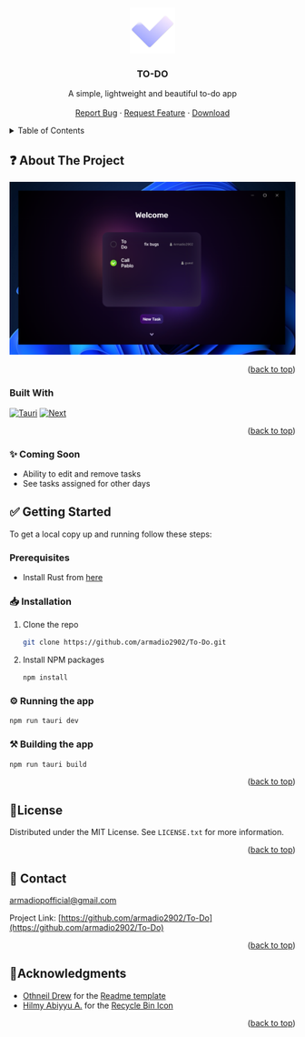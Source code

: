 <!-- Improved compatibility of back to top link: See: https://github.com/othneildrew/Best-README-Template/pull/73 -->
<a name="readme-top"></a>

<!-- PROJECT SHIELDS -->
<!--
*** I'm using markdown "reference style" links for readability.
*** Reference links are enclosed in brackets [ ] instead of parentheses ( ).
*** See the bottom of this document for the declaration of the reference variables
*** for contributors-url, forks-url, etc. This is an optional, concise syntax you may use.
*** https://www.markdownguide.org/basic-syntax/#reference-style-links
-->

<!--
[![Contributors][contributors-shield]][contributors-url]
[![Forks][forks-shield]][forks-url]
[![Stargazers][stars-shield]][stars-url]
[![Issues][issues-shield]][issues-url]
[![MIT License][license-shield]][license-url]
-->


<!-- PROJECT LOGO -->
<br />
<div align="center">
  <a href="https://github.com/armadio2902/To-Do">
    <img src="images/logo.png" alt="Logo" width="80" height="80">
  </a>

<h3 align="center">TO-DO</h3>

  <p align="center">
    A simple, lightweight and beautiful to-do app
    <br />
    <br />
    <a href="https://github.com/armadio2902/To-Do/issues">Report Bug</a>
    ·
    <a href="https://github.com/armadio2902/To-Do/issues">Request Feature</a>
    ·
    <a href="https://github.com/armadio2902/To-Do/releases">Download</a>
  </p>
</div>



<!-- TABLE OF CONTENTS -->
<details>
  <summary>Table of Contents</summary>
  <ol>
    <li>
      <a href="#about-the-project">About The Project</a>
      <ul>
        <li><a href="#built-with">Built With</a></li>
      </ul>
    </li>
    <li>
      <a href="#getting-started">Getting Started</a>
      <ul>
        <li><a href="#prerequisites">Prerequisites</a></li>
        <li><a href="#installation">Installation</a></li>
        <li><a href="#Running-the-app">Running the app</a></li>
        <li><a href="#Building-the-app">Building the app</a></li>
      </ul>
    </li>
    <li><a href="#license">License</a></li>
    <li><a href="#contact">Contact</a></li>
    <li><a href="#acknowledgments">Acknowledgments</a></li>
  </ol>
</details>



<!-- ABOUT THE PROJECT -->
## ❓ About The Project

[![Product Name Screen Shot][product-screenshot]](https://github.com/armadio2902/To-Do)

<p align="right">(<a href="#readme-top">back to top</a>)</p>

### Built With

[![Tauri][Tauri]][Tauri-url]
[![Next][Next.js]][Next-url]

<p align="right">(<a href="#readme-top">back to top</a>)</p>

<!-- ⚠️ Known Issues -->

### ✨ Coming Soon
* Ability to edit and remove tasks
* See tasks assigned for other days

<!-- GETTING STARTED -->
## ✅ Getting Started

To get a local copy up and running follow these steps:

### Prerequisites

* Install Rust from [here](https://static.rust-lang.org/rustup/dist/x86_64-pc-windows-msvc/rustup-init.exe)

### 📥 Installation

1. Clone the repo
   ```sh
   git clone https://github.com/armadio2902/To-Do.git
   ```
3. Install NPM packages
   ```sh
   npm install
   ```

### ⚙️ Running the app

   ```sh
   npm run tauri dev
   ```

### ⚒️ Building the app

   ```sh
   npm run tauri build
   ```

<p align="right">(<a href="#readme-top">back to top</a>)</p>

<!-- LICENSE -->
## 📜License

Distributed under the MIT License. See `LICENSE.txt` for more information.

<p align="right">(<a href="#readme-top">back to top</a>)</p>

<!-- CONTACT -->
## 📨 Contact

armadiopofficial@gmail.com

Project Link: [https://github.com/armadio2902/To-Do](https://github.com/armadio2902/To-Do)

<p align="right">(<a href="#readme-top">back to top</a>)</p>

<!-- Acknowledgments -->
## 🤝Acknowledgments

* [Othneil Drew](https://github.com/othneildrew) for the [Readme template](https://github.com/othneildrew/Best-README-Template)
* [Hilmy Abiyyu A.](https://www.flaticon.com/authors/hilmy-abiyyu-a) for the [Recycle Bin Icon](https://www.flaticon.com/free-icon/recycle-bin_7491835?term=trash+bin&page=1&position=54&origin=tag&related_id=7491835)

<p align="right">(<a href="#readme-top">back to top</a>)</p>


<!-- MARKDOWN LINKS & IMAGES -->
<!-- https://www.markdownguide.org/basic-syntax/#reference-style-links -->
[contributors-shield]: https://img.shields.io/github/contributors/armadio2902/To-Do.svg?style=for-the-badge
[contributors-url]: https://github.com/github_username/repo_name/graphs/contributors
[forks-shield]: https://img.shields.io/github/forks/armadio2902/To-Do.svg?style=for-the-badge
[forks-url]: https://github.com/armadio2902/To-Do/network/members
[stars-shield]: https://img.shields.io/github/stars/armadio2902/To-Do.svg?style=for-the-badge
[stars-url]: https://github.com/armadio2902/To-Do/stargazers
[issues-shield]: https://img.shields.io/github/issues/armadio2902/To-Do.svg?style=for-the-badge
[issues-url]: https://github.com/armadio2902/To-Do/issues
[license-shield]: https://img.shields.io/github/license/armadio2902/To-Do.svg?style=for-the-badge
[license-url]: https://github.com/armadio2902/To-Do/blob/main/LICENSE.txt
[product-screenshot]: images/screenshot.png
[Next.js]: https://img.shields.io/badge/next.js-000000?style=for-the-badge&logo=nextdotjs&logoColor=white
[Next-url]: https://nextjs.org/
[Tauri]: https://img.shields.io/badge/tauri-24c8db?style=for-the-badge&logo=tauri&logoColor=ffc131
[Tauri-url]: https://tauri.app/
[Rust]: https://img.shields.io/badge/rust-ffffff?style=for-the-badge&logo=rust&logoColor=000000
[Rust-url]: https://www.rust-lang.org/
